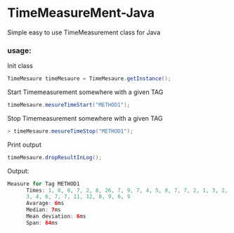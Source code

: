 # TimeMeasureMent-Java
Simple easy to use TimeMeasurement class for Java

### usage:
Init class
```java
TimeMesaure timeMesaure = TimeMesaure.getInstance();
```

Start Timemeasurement somewhere with a given TAG
```java
timeMesaure.mesureTimeStart("METHOD1");
```

Stop Timemeasurement somewhere with a given TAG
```java
> timeMesaure.mesureTimeStop("METHOD1");
```

Print output 
```java
timeMesaure.dropResultInLog();
```

Output:
```java
Measure for Tag METHOD1
      Times: 1, 0, 0, 7, 2, 8, 26, 7, 9, 7, 4, 5, 8, 7, 7, 2, 1, 3, 2, 3, 4, 2, 8, 3, 7, 8, 7, 6, 2, 5, 4, 2, 3, 3, 6, 2, 2, 64
      3, 4, 6, 7, 7, 11, 12, 8, 9, 6, 9
      Avarage: 6ms
      Median: 7ms
      Mean deviation: 6ms
      Span: 64ms
```
